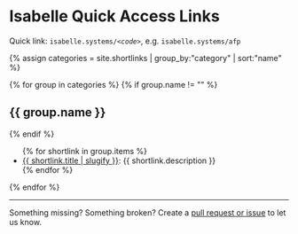 # Isabelle Quick Access Links

Quick link: <code>isabelle.systems/<em>&lt;code&gt;</em></code>, e.g. <code>isabelle.systems/afp</code>

{% assign categories = site.shortlinks | group_by:"category" | sort:"name" %}

{% for group in categories %}
{% if group.name != "" %}
<h2 id="{{ group.name | slugify }}">{{ group.name }}</h2>
{% endif %}
<ul>
    {% for shortlink in group.items %}
    <li>
        <a id="{{ shortlink.title | slugify }}" href="{{ shortlink.redirect }}">{{ shortlink.title | slugify }}</a>: {{ shortlink.description }}
    </li>
    {% endfor %}
</ul>
{% endfor %}  

---

Something missing? Something broken? Create a [pull request or issue](https://github.com/isabelle-prover/isabelle-prover.github.io) to let us know.

